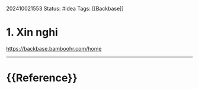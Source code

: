 202410021553
Status: #idea
Tags: [[Backbase]]
# 1. Xin nghi
https://backbase.bamboohr.com/home


---
# {{Reference}}
